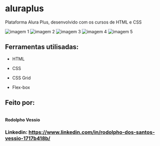 # aluraplus <br>
Plataforma Alura Plus, desenvolvido com os cursos de HTML e CSS

![imagem 1](https://github.com/RodolphoVessio/aluraplus/assets/78026475/a8f9d2ad-dc0d-463b-afd6-0ea1a3548000)
![imagem 2](https://github.com/RodolphoVessio/aluraplus/assets/78026475/6919cdf5-f7d7-4066-b7e1-20f559b3e8da)
![imagem 3](https://github.com/RodolphoVessio/aluraplus/assets/78026475/0860f22d-a231-4740-8dee-7cfb8ca9e7e1)
![imagem 4](https://github.com/RodolphoVessio/aluraplus/assets/78026475/c4a3d330-31c9-4b46-bf82-75ddb67b334a)
![imagem 5](https://github.com/RodolphoVessio/aluraplus/assets/78026475/98900466-80b5-4e7d-bbeb-87b1d5b39aa0)

## Ferramentas utilisadas:

- HTML

- CSS

- CSS Grid

- Flex-box

## Feito por:

<br> **Rodolpho Vessio**

### Linkedin: https://www.linkedin.com/in/rodolpho-dos-santos-vessio-1717b418b/

